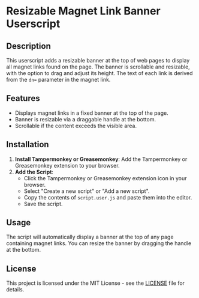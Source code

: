 # Resizable Magnet Link Banner Userscript

## Description
This userscript adds a resizable banner at the top of web pages to display all magnet links found on the page. The banner is scrollable and resizable, with the option to drag and adjust its height. The text of each link is derived from the `dn=` parameter in the magnet link.

## Features
- Displays magnet links in a fixed banner at the top of the page.
- Banner is resizable via a draggable handle at the bottom.
- Scrollable if the content exceeds the visible area.

## Installation
1. **Install Tampermonkey or Greasemonkey**: Add the Tampermonkey or Greasemonkey extension to your browser.
2. **Add the Script**:
   - Click the Tampermonkey or Greasemonkey extension icon in your browser.
   - Select "Create a new script" or "Add a new script".
   - Copy the contents of `script.user.js` and paste them into the editor.
   - Save the script.

## Usage
The script will automatically display a banner at the top of any page containing magnet links. You can resize the banner by dragging the handle at the bottom.

## License
This project is licensed under the MIT License - see the [LICENSE](LICENSE) file for details.

